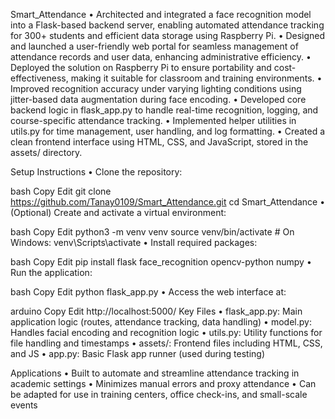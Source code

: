 Smart_Attendance
• Architected and integrated a face recognition model into a Flask-based backend server, enabling automated attendance tracking for 300+ students and efficient data storage using Raspberry Pi.
• Designed and launched a user-friendly web portal for seamless management of attendance records and user data, enhancing administrative efficiency.
• Deployed the solution on Raspberry Pi to ensure portability and cost-effectiveness, making it suitable for classroom and training environments.
• Improved recognition accuracy under varying lighting conditions using jitter-based data augmentation during face encoding.
• Developed core backend logic in flask_app.py to handle real-time recognition, logging, and course-specific attendance tracking.
• Implemented helper utilities in utils.py for time management, user handling, and log formatting.
• Created a clean frontend interface using HTML, CSS, and JavaScript, stored in the assets/ directory.

Setup Instructions
• Clone the repository:

bash
Copy
Edit
git clone https://github.com/Tanay0109/Smart_Attendance.git
cd Smart_Attendance
• (Optional) Create and activate a virtual environment:

bash
Copy
Edit
python3 -m venv venv
source venv/bin/activate  # On Windows: venv\Scripts\activate
• Install required packages:

bash
Copy
Edit
pip install flask face_recognition opencv-python numpy
• Run the application:

bash
Copy
Edit
python flask_app.py
• Access the web interface at:

arduino
Copy
Edit
http://localhost:5000/
Key Files
• flask_app.py: Main application logic (routes, attendance tracking, data handling)
• model.py: Handles facial encoding and recognition logic
• utils.py: Utility functions for file handling and timestamps
• assets/: Frontend files including HTML, CSS, and JS
• app.py: Basic Flask app runner (used during testing)

Applications
• Built to automate and streamline attendance tracking in academic settings
• Minimizes manual errors and proxy attendance
• Can be adapted for use in training centers, office check-ins, and small-scale events

